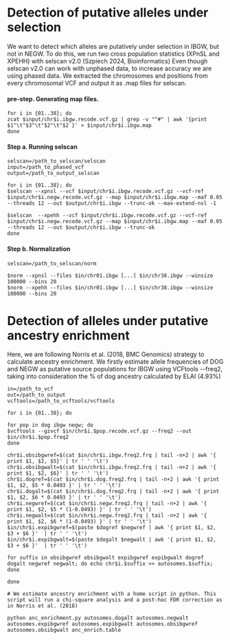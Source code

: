 # Detection of putative alleles under selection 

We want to detect which alleles are putatively under selection in IBGW, but not in NEGW. To do this, we run two cross population statistics (XPnSL and XPEHH) with selscan v2.0 (Szpiech 2024, Bioinformatics)
Even though selscan v2.0 can work with unphased data, to increase accuracy we are using phased data. 
We extracted the chromosomes and positions from every chromosomal VCF and output it as .map files for selscan. 

#### pre-step. Generating map files. 

```
for i in {01..38}; do 
zcat $input/chr$i.ibgw.recode.vcf.gz | grep -v "^#" | awk '{print $1"\t"$3"\t"$2"\t"$2 }' > $input/chr$i.ibgw.map
done
```
#### Step a. Running selscan

```
selscan=/path_to_selscan/selscan
input=/path_to_phased_vcf
output=/path_to_output_selscan

for i in {01..38}; do
$selscan --xpnsl --vcf $input/chr$i.ibgw.recode.vcf.gz --vcf-ref $input/chr$i.negw.recode.vcf.gz --map $input/chr$i.ibgw.map --maf 0.05 --threads 12 --out $output/chr$i.ibgw --trunc-ok --max-extend-nsl -1

$selscan  --xpehh --vcf $input/chr$i.ibgw.recode.vcf.gz --vcf-ref $input/chr$i.negw.recode.vcf.gz --map $input/chr$i.ibgw.map --maf 0.05 --threads 12 --out $output/chr$i.ibgw --trunc-ok
done
```

#### Step b. Normalization

```
selscan=/path_to_selscan/norm

$norm --xpnsl --files $in/chr01.ibgw [...] $in/chr38.ibgw --winsize 100000 --bins 20
$norm --xpehh --files $in/chr01.ibgw [...] $in/chr38.ibgw --winsize 100000 --bins 20
```


# Detection of alleles under putative ancestry enrichment

Here, we are following Norris et al. (2018, BMC Genomics) strategy to calculate ancestry enrichment. 
We firstly estimate allele frequencies of DOG and NEGW as putative source populations for IBGW using VCFtools --freq2, taking into consideration the % of dog ancestry calculated by ELAI (4.93%)

```
in=/path_to_vcf
out=/path_to_output
vcftools=/path_to_vcftools/vcftools

for i in {01..38}; do 

for pop in dog ibgw negw; do
$vcftools --gzvcf $in/chr$i.$pop.recode.vcf.gz --freq2 --out $in/chr$i.$pop.freq2
done

chr$i.obsibgwref=$(cat $in/chr$i.ibgw.freq2.frq | tail -n+2 | awk '{ print $1, $2, $5}' | tr ' ' '\t')
chr$i.obsibgwalt=$(cat $in/chr$i.ibgw.freq2.frq | tail -n+2 | awk '{ print $1, $2, $6}' | tr ' ' '\t')
chr$i.dogref=$(cat $in/chr$i.dog.freq2.frq | tail -n+2 | awk '{ print $1, $2, $5 * 0.0493 }' | tr ' ' '\t')
chr$i.dogalt=$(cat $in/chr$i.dog.freq2.frq | tail -n+2 | awk '{ print $1, $2, $6 * 0.0493 }' | tr ' ' '\t')
chr$i.negwref=$(cat $in/chr$i.negw.freq2.frq | tail -n+2 | awk '{ print $1, $2, $5 * (1-0.0493) }' | tr ' ' '\t')
chr$i.negwalt=$(cat $in/chr$i.negw.freq2.frq | tail -n+2 | awk '{ print $1, $2, $6 * (1-0.0493) }' | tr ' ' '\t')
$in/chr$i.expibgwref=$(paste $dogref $negwref | awk '{ print $1, $2, $3 + $6 }'  | tr ' ' '\t')
$in/chr$i.expibgwalt=$(paste $dogalt $negwalt | awk '{ print $1, $2, $3 + $6 }'  | tr ' ' '\t')

for suffix in obsibgwref obsibgwalt expibgwref expibgwalt dogref dogalt negwref negwalt; do echo chr$i.$suffix >> autosomes.$suffix; done

done

# We estimate ancestry enrichment with a home script in python. This script will run a chi-square analysis and a post-hoc FDR correction as in Norris et al. (2018)

python anc_enrichment.py autosomes.dogalt autosomes.negwalt autosomes.expibgwref autosomes.expibgwalt autosomes.obsibgwref autosomes.obsibgwalt anc_enrich.table
```
